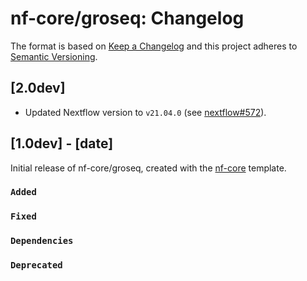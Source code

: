 # nf-core/groseq: Changelog

The format is based on [Keep a Changelog](https://keepachangelog.com/en/1.0.0/)
and this project adheres to [Semantic Versioning](https://semver.org/spec/v2.0.0.html).

## [2.0dev]

-   Updated Nextflow version to `v21.04.0` (see [nextflow#572](https://github.com/nextflow-io/nextflow/issues/1964)).

## [1.0dev] - [date]

Initial release of nf-core/groseq, created with the [nf-core](https://nf-co.re/) template.

### `Added`

### `Fixed`

### `Dependencies`

### `Deprecated`
